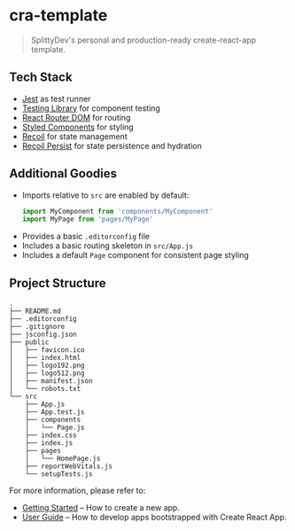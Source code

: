 # cra-template
> SplittyDev's personal and production-ready create-react-app template.

## Tech Stack

- [Jest] as test runner
- [Testing Library] for component testing
- [React Router DOM] for routing
- [Styled Components] for styling
- [Recoil] for state management
- [Recoil Persist] for state persistence and hydration

## Additional Goodies

- Imports relative to `src` are enabled by default:
  ```js
  import MyComponent from 'components/MyComponent'
  import MyPage from 'pages/MyPage'
  ```
- Provides a basic `.editorconfig` file
- Includes a basic routing skeleton in `src/App.js`
- Includes a default `Page` component for consistent page styling

## Project Structure

```
.
├── README.md
├── .editorconfig
├── .gitignore
├── jsconfig.json
├── public
│   ├── favicon.ico
│   ├── index.html
│   ├── logo192.png
│   ├── logo512.png
│   ├── manifest.json
│   └── robots.txt
└── src
    ├── App.js
    ├── App.test.js
    ├── components
    │   └── Page.js
    ├── index.css
    ├── index.js
    ├── pages
    │   └── HomePage.js
    ├── reportWebVitals.js
    └── setupTests.js
```

For more information, please refer to:

- [Getting Started](https://create-react-app.dev/docs/getting-started) – How to create a new app.
- [User Guide](https://create-react-app.dev) – How to develop apps bootstrapped with Create React App.

[Jest]: https://www.npmjs.com/package/jest
[Testing Library]: https://www.npmjs.com/package/@testing-library/react
[React Router DOM]: https://www.npmjs.com/package/react-router-dom
[Styled Components]: https://www.npmjs.com/package/styled-components
[Recoil]: https://www.npmjs.com/package/recoil
[Recoil Persist]: https://www.npmjs.com/package/recoil-persist